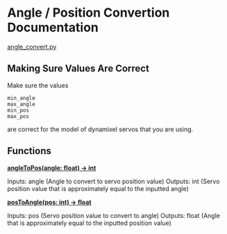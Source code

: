# Angle / Position Convertion Documentation

[angle_convert.py](/src/robot_parts/utils/angle_convert.py)

## Making Sure Values Are Correct

Make sure the values
```
min_angle
max_angle
min_pos
max_pos
```
are correct for the model of dynamixel servos that you are using.

## Functions

<ins>**angleToPos(angle: float) -> int**</ins>

Inputs: angle (Angle to convert to servo position value)
Outputs: int (Servo position value that is approximately equal to the inputted angle)

<ins>**posToAngle(pos: int) -> float**</ins>

Inputs: pos (Servo position value to convert to angle)
Outputs: float (Angle that is approximately equal to the inputted position value)